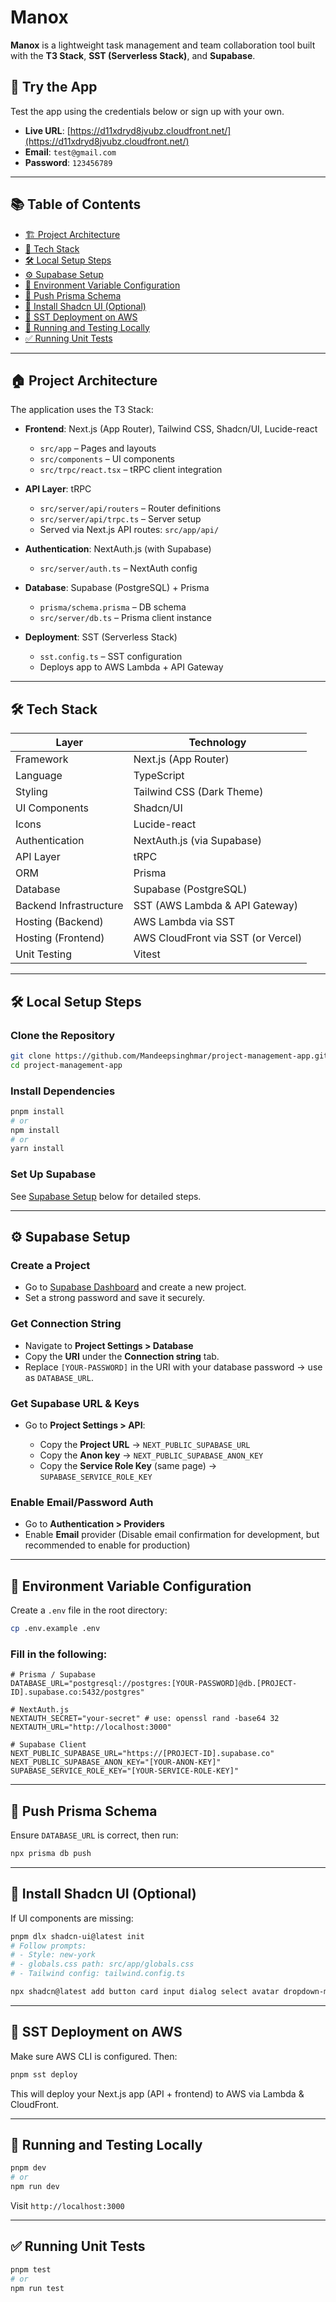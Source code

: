 # Manox

**Manox** is a lightweight task management and team collaboration tool built with the **T3 Stack**, **SST (Serverless Stack)**, and **Supabase**.

## 🧪 Try the App

Test the app using the credentials below or sign up with your own.

* **Live URL**: [https://d11xdryd8jvubz.cloudfront.net/](https://d11xdryd8jvubz.cloudfront.net/)
* **Email**: `test@gmail.com`
* **Password**: `123456789`

---

## 📚 Table of Contents

- [🏗️ Project Architecture](#️-project-architecture)
- [🧰 Tech Stack](#-tech-stack)
- [🛠️ Local Setup Steps](#️-local-setup-steps)
- [⚙️ Supabase Setup](#️-supabase-setup)
- [🧾 Environment Variable Configuration](#️-environment-variable-configuration)
- [🧬 Push Prisma Schema](#️-push-prisma-schema)
- [🎨 Install Shadcn UI (Optional)](#️-install-shadcn-ui-optional)
- [🚀 SST Deployment on AWS](#️-sst-deployment-on-aws)
- [🧪 Running and Testing Locally](#️-running-and-testing-locally)
- [✅ Running Unit Tests](#️-running-unit-tests)

---

## 🏠 Project Architecture

The application uses the T3 Stack:

* **Frontend**: Next.js (App Router), Tailwind CSS, Shadcn/UI, Lucide-react

  * `src/app` – Pages and layouts
  * `src/components` – UI components
  * `src/trpc/react.tsx` – tRPC client integration

* **API Layer**: tRPC

  * `src/server/api/routers` – Router definitions
  * `src/server/api/trpc.ts` – Server setup
  * Served via Next.js API routes: `src/app/api/`

* **Authentication**: NextAuth.js (with Supabase)

  * `src/server/auth.ts` – NextAuth config

* **Database**: Supabase (PostgreSQL) + Prisma

  * `prisma/schema.prisma` – DB schema
  * `src/server/db.ts` – Prisma client instance

* **Deployment**: SST (Serverless Stack)

  * `sst.config.ts` – SST configuration
  * Deploys app to AWS Lambda + API Gateway

---

## 🛠️ Tech Stack

| Layer                  | Technology                         |
| ---------------------- | ---------------------------------- |
| Framework              | Next.js (App Router)               |
| Language               | TypeScript                         |
| Styling                | Tailwind CSS (Dark Theme)          |
| UI Components          | Shadcn/UI                          |
| Icons                  | Lucide-react                       |
| Authentication         | NextAuth.js (via Supabase)         |
| API Layer              | tRPC                               |
| ORM                    | Prisma                             |
| Database               | Supabase (PostgreSQL)              |
| Backend Infrastructure | SST (AWS Lambda & API Gateway)     |
| Hosting (Backend)      | AWS Lambda via SST                 |
| Hosting (Frontend)     | AWS CloudFront via SST (or Vercel) |
| Unit Testing           | Vitest                             |

---

## 🛠️ Local Setup Steps

### Clone the Repository

```bash
git clone https://github.com/Mandeepsinghmar/project-management-app.git
cd project-management-app
```

### Install Dependencies

```bash
pnpm install
# or
npm install
# or
yarn install
```

### Set Up Supabase

See [Supabase Setup](#⚙%ef%b8%8f-supabase-setup) below for detailed steps.

---

## ⚙️ Supabase Setup

### Create a Project

* Go to [Supabase Dashboard](https://app.supabase.com/) and create a new project.
* Set a strong password and save it securely.

### Get Connection String

* Navigate to **Project Settings > Database**
* Copy the **URI** under the **Connection string** tab.
* Replace `[YOUR-PASSWORD]` in the URI with your database password → use as `DATABASE_URL`.

### Get Supabase URL & Keys

* Go to **Project Settings > API**:

  * Copy the **Project URL** → `NEXT_PUBLIC_SUPABASE_URL`
  * Copy the **Anon key** → `NEXT_PUBLIC_SUPABASE_ANON_KEY`
  * Copy the **Service Role Key** (same page) → `SUPABASE_SERVICE_ROLE_KEY`

### Enable Email/Password Auth

* Go to **Authentication > Providers**
* Enable **Email** provider
  (Disable email confirmation for development, but recommended to enable for production)

---

## 📜 Environment Variable Configuration

Create a `.env` file in the root directory:

```bash
cp .env.example .env
```

### Fill in the following:

```env
# Prisma / Supabase
DATABASE_URL="postgresql://postgres:[YOUR-PASSWORD]@db.[PROJECT-ID].supabase.co:5432/postgres"

# NextAuth.js
NEXTAUTH_SECRET="your-secret" # use: openssl rand -base64 32
NEXTAUTH_URL="http://localhost:3000"

# Supabase Client
NEXT_PUBLIC_SUPABASE_URL="https://[PROJECT-ID].supabase.co"
NEXT_PUBLIC_SUPABASE_ANON_KEY="[YOUR-ANON-KEY]"
SUPABASE_SERVICE_ROLE_KEY="[YOUR-SERVICE-ROLE-KEY]"
```

---

## 🧬 Push Prisma Schema

Ensure `DATABASE_URL` is correct, then run:

```bash
npx prisma db push
```

---

## 🎨 Install Shadcn UI (Optional)

If UI components are missing:

```bash
pnpm dlx shadcn-ui@latest init
# Follow prompts:
# - Style: new-york
# - globals.css path: src/app/globals.css
# - Tailwind config: tailwind.config.ts

npx shadcn@latest add button card input dialog select avatar dropdown-menu label textarea popover date-picker checkbox command
```

---

## 🚀 SST Deployment on AWS

Make sure AWS CLI is configured. Then:

```bash
pnpm sst deploy
```

This will deploy your Next.js app (API + frontend) to AWS via Lambda & CloudFront.

---

## 🔪 Running and Testing Locally

```bash
pnpm dev
# or
npm run dev
```

Visit `http://localhost:3000`

---

## ✅ Running Unit Tests

```bash
pnpm test
# or
npm run test
```
